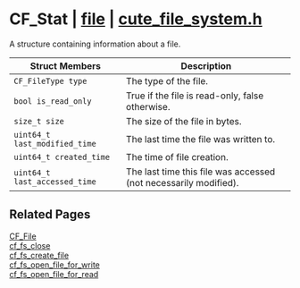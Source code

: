 # CF_Stat | [file](https://github.com/RandyGaul/cute_framework/blob/master/docs/file/README.md) | [cute_file_system.h](https://github.com/RandyGaul/cute_framework/blob/master/include/cute_file_system.h)

A structure containing information about a file.

Struct Members | Description
--- | ---
`CF_FileType type` | The type of the file.
`bool is_read_only` | True if the file is read-only, false otherwise.
`size_t size` | The size of the file in bytes.
`uint64_t last_modified_time` | The last time the file was written to.
`uint64_t created_time` | The time of file creation.
`uint64_t last_accessed_time` | The last time this file was accessed (not necessarily modified).

## Related Pages

[CF_File](https://github.com/RandyGaul/cute_framework/blob/master/docs/file/cf_file.md)  
[cf_fs_close](https://github.com/RandyGaul/cute_framework/blob/master/docs/file/cf_fs_close.md)  
[cf_fs_create_file](https://github.com/RandyGaul/cute_framework/blob/master/docs/file/cf_fs_create_file.md)  
[cf_fs_open_file_for_write](https://github.com/RandyGaul/cute_framework/blob/master/docs/file/cf_fs_open_file_for_write.md)  
[cf_fs_open_file_for_read](https://github.com/RandyGaul/cute_framework/blob/master/docs/file/cf_fs_open_file_for_read.md)  

